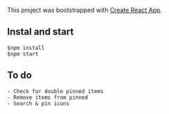 This project was bootstrapped with [Create React App](https://github.com/facebook/create-react-app).

## Instal and start

```
$npm install
$npm start
```

## To do

```
- Check for double pinned items
- Remove items from pinned 
- Search & pin icons

```


